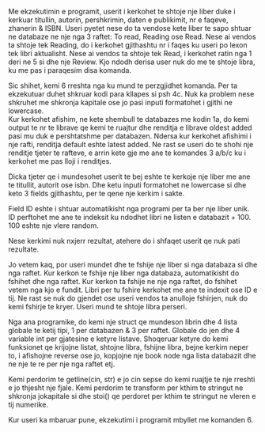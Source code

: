 Me ekzekutimin e programit, userit i kerkohet te shtoje nje liber duke i kerkuar titullin, autorin, pershkrimin, daten e publikimit, nr e faqeve, zhanerin & ISBN. 
Useri pyetet nese do ta vendose kete liber  te sapo shtuar ne databaze ne nje nga 3 raftet: To read, Reading ose Read. Nese ai vendos ta shtoje tek Reading, do i kerkohet gjithashtu nr i faqes ku useri po lexon tek libri aktualisht. Nese ai vendos ta shtoje tek Read, i kerkohet ratin nga 1 deri ne 5 si dhe nje Review. Kjo ndodh derisa user nuk do me te shtoje libra, ku me pas i paraqesim disa komanda. 

Sic shihet, kemi 6 rreshta nga ku mund te perzgjidhet komanda. Per ta ekzekutuar duhet shkruar kodi para kllapes si psh 4c. Nuk ka problem nese shkruhet me shkronja kapitale ose jo pasi inputi formatohet i gjithi ne lowercase.  
Kur kerkohet afishim, ne kete shembull te databazes  me kodin 1a, do kemi output te nr te librave qe kemi te ruajtur dhe renditja e librave oldest added pasi mu duk e pershtatshme per databazen. Ndersa kur kerkohet afishimi i nje rafti, renditja default eshte latest added. Ne rast se useri do te shohi nje renditje tjeter te rafteve, e arrin kete gje me ane te komandes 3 a/b/c ku i kerkohet me pas lloji i renditjes.


Dicka tjeter qe i mundesohet userit te bej eshte te kerkoje nje liber me ane te titullit, autorit ose isbn. Dhe ketu inputi formatohet ne lowercase si dhe keto 3 fields gjithashtu, per te qene nje kerkim i sakte. 

Field ID eshte i shtuar automatikisht nga programi per ta ber nje liber unik. ID perftohet me ane te indeksit ku ndodhet libri ne listen e databazit + 100. 100 eshte nje vlere random. 

Nese kerkimi nuk nxjerr rezultat, atehere do i shfaqet userit qe nuk pati rezultate.

Jo vetem kaq, por useri mundet dhe te fshije nje liber si nga databaza si dhe nga raftet. Kur kerkon te fshije nje liber nga databaza, automatikisht do fshihet dhe nga raftet. Kur kerkon ta fshije ne nje nga raftet, do fshihet vetem nga kjo e fundit.
Libri per tu fshire kerkohet me ane te indexit ose ID e tij. 
Ne rast se nuk do gjendet ose useri vendos ta anulloje fshirjen, nuk do kemi fshirje te kryer.
Useri mund te shtoje libra perseri.

Nga ana programike, do kemi nje struct qe mundeson librin dhe 4 lista globale te ketij tipi, 1 per databazen & 3 per raftet. Globale do jen dhe 4 variable int per gjatesine e ketyre listave. Shoqeruar ketyre do kemi funksionet qe krijojne listat, shtojne libra, fshijne libra, bejne kerkim neper to, i afishojne reverse ose jo, kopjojne nje book node nga lista databazit dhe ne nje te re per nje nga raftet etj.

Kemi perdorim te getline(cin, str) e jo cin sepse do kemi ruajtje te nje rreshti e jo thjesht nje fjale. Kemi perdorim te transform per kthim te stringut ne shkronja jokapitale si dhe stoi() qe perdoret per kthim te stringut ne vleren e tij numerike.

Kur useri ka mbaruar pune, ekzekutimi i programit mbyllet me komanden 6.
